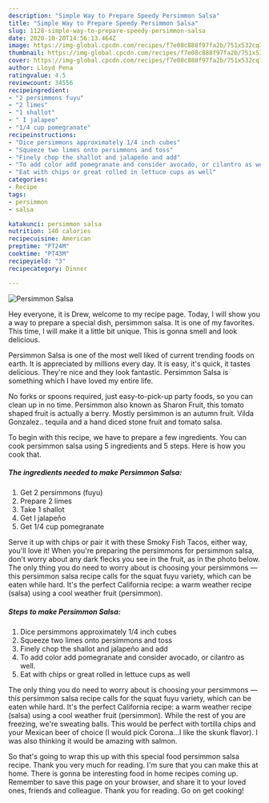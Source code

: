 ```yaml
---
description: "Simple Way to Prepare Speedy Persimmon Salsa"
title: "Simple Way to Prepare Speedy Persimmon Salsa"
slug: 1128-simple-way-to-prepare-speedy-persimmon-salsa
date: 2020-10-20T14:56:13.464Z
image: https://img-global.cpcdn.com/recipes/f7e08c888f97fa2b/751x532cq70/persimmon-salsa-recipe-main-photo.jpg
thumbnail: https://img-global.cpcdn.com/recipes/f7e08c888f97fa2b/751x532cq70/persimmon-salsa-recipe-main-photo.jpg
cover: https://img-global.cpcdn.com/recipes/f7e08c888f97fa2b/751x532cq70/persimmon-salsa-recipe-main-photo.jpg
author: Lloyd Pena
ratingvalue: 4.5
reviewcount: 34556
recipeingredient:
- "2 persimmons fuyu"
- "2 limes"
- "1 shallot"
- " I jalapeo"
- "1/4 cup pomegranate"
recipeinstructions:
- "Dice persimmons approximately 1/4 inch cubes"
- "Squeeze two limes onto persimmons and toss"
- "Finely chop the shallot and jalapeño and add"
- "To add color add pomegranate and consider avocado, or cilantro as well."
- "Eat with chips or great rolled in lettuce cups as well"
categories:
- Recipe
tags:
- persimmon
- salsa

katakunci: persimmon salsa 
nutrition: 140 calories
recipecuisine: American
preptime: "PT24M"
cooktime: "PT43M"
recipeyield: "3"
recipecategory: Dinner

---
```



![Persimmon Salsa](https://img-global.cpcdn.com/recipes/f7e08c888f97fa2b/751x532cq70/persimmon-salsa-recipe-main-photo.jpg)

Hey everyone, it is Drew, welcome to my recipe page. Today, I will show you a way to prepare a special dish, persimmon salsa. It is one of my favorites. This time, I will make it a little bit unique. This is gonna smell and look delicious.

Persimmon Salsa is one of the most well liked of current trending foods on earth. It is appreciated by millions every day. It is easy, it's quick, it tastes delicious. They're nice and they look fantastic. Persimmon Salsa is something which I have loved my entire life.

No forks or spoons required, just easy-to-pick-up party foods, so you can clean up in no time. Persimmon also known as Sharon Fruit, this tomato shaped fruit is actually a berry. Mostly persimmon is an autumn fruit. Vilda Gonzalez.. tequila and a hand diced stone fruit and tomato salsa.


To begin with this recipe, we have to prepare a few ingredients. You can cook persimmon salsa using 5 ingredients and 5 steps. Here is how you cook that.

<!--inarticleads1-->

##### The ingredients needed to make Persimmon Salsa:

1. Get 2 persimmons (fuyu)
1. Prepare 2 limes
1. Take 1 shallot
1. Get  I jalapeño
1. Get 1/4 cup pomegranate


Serve it up with chips or pair it with these Smoky Fish Tacos, either way, you&#39;ll love it! When you&#39;re preparing the persimmons for persimmon salsa, don&#39;t worry about any dark flecks you see in the fruit, as in the photo below. The only thing you do need to worry about is choosing your persimmons — this persimmon salsa recipe calls for the squat fuyu variety, which can be eaten while hard. It&#39;s the perfect California recipe: a warm weather recipe (salsa) using a cool weather fruit (persimmon). 

<!--inarticleads2-->

##### Steps to make Persimmon Salsa:

1. Dice persimmons approximately 1/4 inch cubes
1. Squeeze two limes onto persimmons and toss
1. Finely chop the shallot and jalapeño and add
1. To add color add pomegranate and consider avocado, or cilantro as well.
1. Eat with chips or great rolled in lettuce cups as well


The only thing you do need to worry about is choosing your persimmons — this persimmon salsa recipe calls for the squat fuyu variety, which can be eaten while hard. It&#39;s the perfect California recipe: a warm weather recipe (salsa) using a cool weather fruit (persimmon). While the rest of you are freezing, we&#39;re sweating balls. This would be perfect with tortilla chips and your Mexican beer of choice (I would pick Corona…I like the skunk flavor). I was also thinking it would be amazing with salmon. 

So that's going to wrap this up with this special food persimmon salsa recipe. Thank you very much for reading. I'm sure that you can make this at home. There is gonna be interesting food in home recipes coming up. Remember to save this page on your browser, and share it to your loved ones, friends and colleague. Thank you for reading. Go on get cooking!
